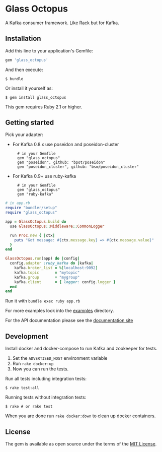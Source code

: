 # Glass Octopus

A Kafka consumer framework. Like Rack but for Kafka.

## Installation

Add this line to your application's Gemfile:

```ruby
gem 'glass_octopus'
```

And then execute:

    $ bundle

Or install it yourself as:

    $ gem install glass_octopus

This gem requires Ruby 2.1 or higher.

## Getting started

Pick your adapter:

* For Kafka 0.8.x use poseidon and poseidon-cluster

        # in your Gemfile
        gem "glass_octopus"
        gem "poseidon", github: "bpot/poseidon"
        gem "poseidon_cluster", github: "bsm/poseidon_cluster"

* For Kafka 0.9+ use ruby-kafka

        # in your Gemfile
        gem "glass_octopus"
        gem "ruby-kafka"


```ruby
# in app.rb
require "bundler/setup"
require "glass_octopus"

app = GlassOctopus.build do
  use GlassOctopus::Middleware::CommonLogger

  run Proc.new { |ctx|
    puts "Got message: #{ctx.message.key} => #{ctx.message.value}"
  }
end

GlassOctopus.run(app) do |config|
  config.adapter :ruby_kafka do |kafka|
    kafka.broker_list = %[localhost:9092]
    kafka.topic       = "mytopic"
    kafka.group       = "mygroup"
    kafka.client      = { logger: config.logger }
  end
end
```

Run it with `bundle exec ruby app.rb`

For more examples look into the [examples](examples) directory.

For the API documentation please see the [documentation site][rubydoc]

## Development

Install docker and docker-compose to run Kafka and zookeeper for tests.

1. Set the `ADVERTISED_HOST` environment variable
2. Run `rake docker:up`
3. Now you can run the tests.

Run all tests including integration tests:

    $ rake test:all

Running tests without integration tests:

    $ rake # or rake test

When you are done run `rake docker:down` to clean up docker containers.

## License

The gem is available as open source under the terms of the
[MIT License](http://opensource.org/licenses/MIT).

[rubydoc]: http://www.rubydoc.info/github/sspinc/glass-octopus
